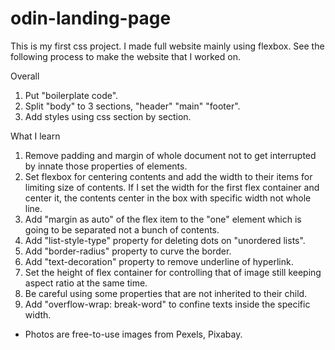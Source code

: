 # odin-landing-page

This is my first css project.
I made full website mainly using flexbox.
See the following process to make the website that I worked on.

Overall

1. Put "boilerplate code". 
2. Split "body" to 3 sections, "header" "main" "footer".
3. Add styles using css section by section.

What I learn

1. Remove padding and margin of whole document not to get interrupted by innate those properties of elements.
2. Set flexbox for centering contents and add the width to their items for limiting size of contents.
   If I set the width for the first flex container and center it, the contents center in the box with specific width not whole line.
3. Add "margin as auto" of the flex item to the "one" element which is going to be separated not a bunch of contents.
4. Add "list-style-type" property for deleting dots on "unordered lists".
5. Add "border-radius" property to curve the border.
6. Add "text-decoration" property to remove underline of hyperlink.
7. Set the height of flex container for controlling that of image still keeping aspect ratio at the same time.
8. Be careful using some properties that are not inherited to their child.
9. Add "overflow-wrap: break-word" to confine texts inside the specific width.

* Photos are free-to-use images from Pexels, Pixabay.


